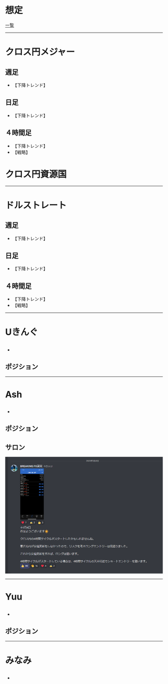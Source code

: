 # 想定
[一覧](../../index.md)

---
# クロス円メジャー
## 週足
- 【下降トレンド】

## 日足
- 【下降トレンド】

## ４時間足
- 【下降トレンド】
- 【戦略】

# クロス円資源国


---
# ドルストレート
## 週足
- 【下降トレンド】

## 日足
- 【下降トレンド】

## ４時間足
- 【下降トレンド】
- 【戦略】

---
# Uきんぐ
## 
- 

## ポジション

---
# Ash
## 
- 

## ポジション

## サロン
![](img/2023-01-04-08-09-12.png)

---
# Yuu
## 
- 

## ポジション

---
# みなみ
## 
- 



